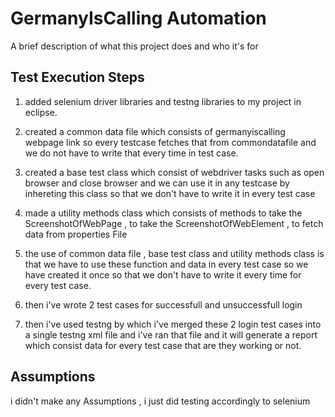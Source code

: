 
# GermanyIsCalling Automation

A brief description of what this project does and who it's for


## Test Execution Steps

1. added selenium driver libraries and testng libraries 
to my project in eclipse.

2. created a common data file which consists of germanyiscalling webpage link so every testcase fetches that from commondatafile and we do not have to write that every time in test case.

3. created a base test class which consist of webdriver tasks such as open browser and close browser and we can use it in any testcase by inhereting this class so that we don't have to write it in every test case

4. made a utility methods class which consists of methods 
to take the ScreenshotOfWebPage , to take the ScreenshotOfWebElement , to fetch data from properties File

5. the use of common data file , base test class and utility methods class is that we have to use these function and data in every test case so we have created it once so that we don't have to write it every time for every test case.

6. then i've wrote 2 test cases for successfull and unsuccessfull login 

7. then i've used testng by which i've merged these 2 login test cases into a single testng xml file and i've ran that file and it will generate a report which consist data for every test case that are they working or not.

## Assumptions 

i didn't make any Assumptions , i just did testing accordingly to selenium


